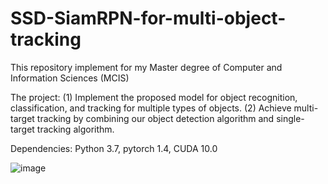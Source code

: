 # SSD-SiamRPN-for-multi-object-tracking

This repository implement for my Master degree of Computer and Information Sciences (MCIS)

The project: (1) Implement the proposed model for object recognition, classification, and tracking for multiple types of objects. (2)  Achieve multi-target tracking by combining our object detection algorithm and single-target tracking algorithm. 

Dependencies: 
Python 3.7, pytorch 1.4, CUDA 10.0

![image](https://github.com/naan32663/SSD-SiamRPN-for-multi-object-tracking/blob/master/images/MyVideo_1.gif)
